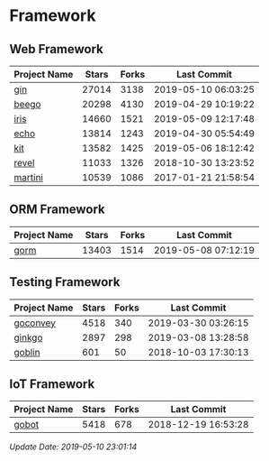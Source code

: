 # Framework

## Web Framework

| Project Name | Stars | Forks | Last Commit |
| ------------ | ----- | ----- | ----------- |
| [gin](https://github.com/gin-gonic/gin) | 27014 | 3138 | 2019-05-10 06:03:25 |
| [beego](https://github.com/astaxie/beego) | 20298 | 4130 | 2019-04-29 10:19:22 |
| [iris](https://github.com/kataras/iris) | 14660 | 1521 | 2019-05-09 12:17:48 |
| [echo](https://github.com/labstack/echo) | 13814 | 1243 | 2019-04-30 05:54:49 |
| [kit](https://github.com/go-kit/kit) | 13582 | 1425 | 2019-05-06 18:12:42 |
| [revel](https://github.com/revel/revel) | 11033 | 1326 | 2018-10-30 13:23:52 |
| [martini](https://github.com/go-martini/martini) | 10539 | 1086 | 2017-01-21 21:58:54 |

## ORM Framework

| Project Name | Stars | Forks | Last Commit |
| ------------ | ----- | ----- | ----------- |
| [gorm](https://github.com/jinzhu/gorm) | 13403 | 1514 | 2019-05-08 07:12:19 |

## Testing Framework

| Project Name | Stars | Forks | Last Commit |
| ------------ | ----- | ----- | ----------- |
| [goconvey](https://github.com/smartystreets/goconvey) | 4518 | 340 | 2019-03-30 03:26:15 |
| [ginkgo](https://github.com/onsi/ginkgo) | 2897 | 298 | 2019-03-08 13:28:58 |
| [goblin](https://github.com/franela/goblin) | 601 | 50 | 2018-10-03 17:30:13 |

## IoT Framework

| Project Name | Stars | Forks | Last Commit |
| ------------ | ----- | ----- | ----------- |
| [gobot](https://github.com/hybridgroup/gobot) | 5418 | 678 | 2018-12-19 16:53:28 |

*Update Date: 2019-05-10 23:01:14*